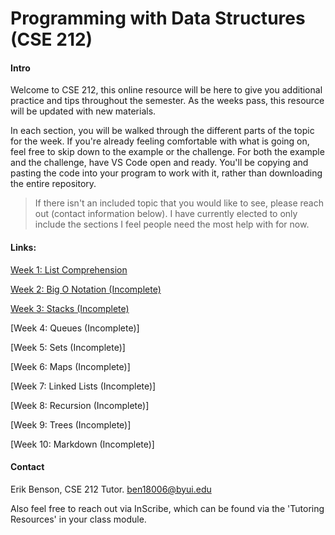 # Programming with Data Structures (CSE 212)

#### Intro
Welcome to CSE 212, this online resource will be here to give you additional practice and tips throughout the semester. As the weeks pass, this resource will be updated with new materials. 

In each section, you will be walked through the different parts of the topic for the week. If you're already feeling comfortable with what is going on, feel free to skip down to the example or the challenge. For both the example and the challenge, have VS Code open and ready. You'll be copying and pasting the code into your program to work with it, rather than downloading the entire repository. 

>If there isn't an included topic that you would like to see, please reach out (contact information below). I have currently elected to only include the sections I feel people need the most help with for now.

#### Links:
[Week 1: List Comprehension](list_comprehension.md)

[Week 2: Big O Notation (Incomplete)](big_o_notation.md)

[Week 3: Stacks (Incomplete)](stacks.md)

[Week 4: Queues (Incomplete)]

[Week 5: Sets (Incomplete)]

[Week 6: Maps (Incomplete)]

[Week 7: Linked Lists (Incomplete)]

[Week 8: Recursion (Incomplete)]

[Week 9: Trees (Incomplete)]

[Week 10: Markdown (Incomplete)]

#### Contact
Erik Benson, CSE 212 Tutor.
ben18006@byui.edu

Also feel free to reach out via InScribe, which can be found via the 'Tutoring Resources' in your class module.